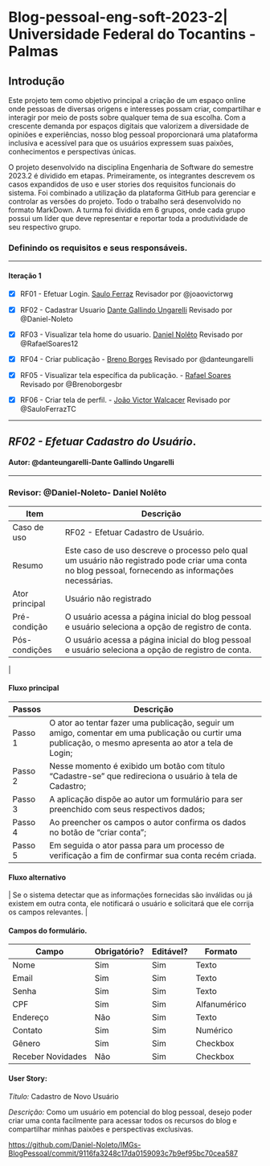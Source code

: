 # Blog-pessoal-eng-soft-2023-2| Universidade Federal do Tocantins - Palmas
## Introdução

Este projeto tem como objetivo principal a criação de um espaço online onde pessoas de diversas origens e interesses possam criar, compartilhar e interagir por meio de posts sobre qualquer tema de sua escolha. Com a crescente demanda por espaços digitais que valorizem a diversidade de opiniões e experiências, nosso blog pessoal proporcionará uma plataforma inclusiva e acessível para que os usuários expressem suas paixões, conhecimentos e perspectivas únicas.

O projeto desenvolvido na disciplina Engenharia de Software do semestre 2023.2 é dividido em etapas. Primeiramente, os integrantes descrevem os casos expandidos de uso e user stories dos requisitos funcionais do sistema. Foi combinado a utilização da plataforma GitHub para gerenciar e controlar as versões do projeto. Todo o trabalho será desenvolvido no formato MarkDown. A turma foi dividida em 6 grupos, onde cada grupo possui um líder que deve representar e reportar toda a produtividade de seu respectivo grupo.

### Definindo os requisitos e seus responsáveis.

---

#### Iteração 1

- [x] RF01 - Efetuar Login.  [Saulo Ferraz](https://github.com/SauloFerrazTC) Revisador por @joaovictorwg

- [x] RF02 - Cadastrar Usuario [Dante Gallindo Ungarelli](https://github.com/danteungarelli) Revisado por @Daniel-Noleto

- [x] RF03 - Visualizar tela home do usuario. [Daniel Nolêto](https://github.com/Daniel-Noleto) Revisado por @RafaelSoares12

- [x] RF04 - Criar publicação - [Breno Borges](https://github.com/Brenoborgesbr) Revisado por @danteungarelli

- [x] RF05 - Visualizar tela específica da publicação. - [Rafael Soares](https://github.com/RafaelSoares12) Revisado por @Brenoborgesbr
- [x] RF06 - Criar tela de perfil. - [João Victor Walcacer](https://github.com/joaovictorwg) Revisado por @SauloFerrazTC

---
## *RF02 - Efetuar Cadastro do Usuário*.

#### Autor: @danteungarelli-Dante Gallindo Ungarelli

---

### Revisor: @Daniel-Noleto- Daniel Nolêto

| Item            | Descrição                                                              |
| --------------- | ---------------------------------------------------------------------- |
| Caso de uso     | RF02 - Efetuar Cadastro de Usuário.                                    |
| Resumo          | Este caso de uso descreve o processo pelo qual um usuário não registrado pode criar uma conta no blog pessoal, fornecendo as informações necessárias.|
| Ator principal  | Usuário não registrado                                                                                                        |
| Pré-condição| O usuário acessa a página inicial do blog pessoal e  usuário seleciona a opção de registro de conta.|
|Pós-condições| O usuário acessa a página inicial do blog pessoal e  usuário seleciona a opção de registro de conta.
|
                                
#### Fluxo principal

| Passos  | Descrição                                                                                                       |
| ------- | --------------------------------------------------------------------------------------------------------------- |
| Passo 1 | O ator ao tentar fazer uma publicação, seguir um amigo, comentar em uma publicação ou curtir uma publicação, o mesmo apresenta ao ator a tela de Login;                     |
| Passo 2 | Nesse momento é exibido um botão com título “Cadastre-se” que redireciona o usuário à tela de Cadastro; |
| Passo 3 | A aplicação dispõe ao autor um formulário para ser preenchido com seus respectivos dados;                       |
| Passo 4 | Ao preencher os campos o autor confirma os dados no botão de “criar conta”;                                     |
| Passo 5 | Em seguida o ator passa para um processo de verificação a fim de confirmar sua conta recém criada.              |

                                
#### Fluxo alternativo

| Se o sistema detectar que as informações fornecidas são inválidas ou já existem em outra conta, ele notificará o usuário e solicitará que ele corrija os campos relevantes. |



#### Campos do formulário.

| Campo    | Obrigatório? | Editável? | Formato      |
| -------- | ------------ | --------- | ------------ |
| Nome     | Sim          | Sim       | Texto        |
| Email    | Sim          | Sim       | Texto        |
| Senha    | Sim          | Sim       | Texto        |
| CPF      | Sim          | Sim       | Alfanumérico |
| Endereço | Não          | Sim       | Texto        |
| Contato  | Sim          | Sim       | Numérico     |
| Gênero   | Sim          | Sim       | Checkbox     |
| Receber Novidades   | Não          | Sim       | Checkbox     |


#### User Story: 

*Título:* Cadastro de Novo Usuário

*Descrição:* Como um usuário em potencial do blog pessoal, desejo poder criar uma conta facilmente para acessar todos os recursos do blog e compartilhar minhas paixões e perspectivas exclusivas.

https://github.com/Daniel-Noleto/IMGs-BlogPessoal/commit/9116fa3248c17da0159093c7b9ef95bc70cea587
